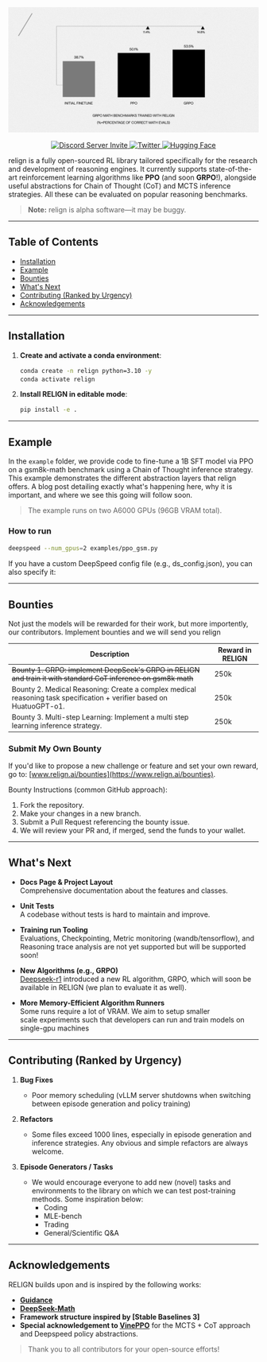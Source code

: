 <!-- Center the banner at the top -->
<p align="center">
  <img src="assets/benchmarks_18_2_2025.jpeg" alt="RELIGN Banner" />
</p>

<!-- Center the Discord (server invite), Twitter badges, and Hugging Face link -->
<p align="center">
  <a href="https://discord.com/invite/9mrHbusc">
    <img src="https://img.shields.io/discord/1333056593880682508?label=Join%20our%20Discord" alt="Discord Server Invite" />
  </a>
  <a href="https://x.com/relignai">
    <img src="https://img.shields.io/twitter/follow/relignai?style=social" alt="Twitter" />
  </a>
  <a href="https://huggingface.co/relign">
    <img src="https://img.shields.io/badge/Hugging%20Face-Join%20us-yellow" alt="Hugging Face" />
  </a>
</p>

relign is a fully open-sourced RL library tailored specifically for the research and development of reasoning engines. It currently supports state-of-the-art reinforcement learning algorithms like **PPO** (and soon **GRPO**!), alongside useful abstractions for Chain of Thought (CoT) and MCTS inference strategies. All these can be evaluated on popular reasoning benchmarks. 

> **Note:** relign is alpha software—it may be buggy.

---

## Table of Contents
- [Installation](#installation)
- [Example](#example)
- [Bounties](#bounties)
- [What's Next](#whats-next)
- [Contributing (Ranked by Urgency)](#contributing-ranked-by-urgency)
- [Acknowledgements](#acknowledgements)

---

## Installation

1. **Create and activate a conda environment**:

    ```bash
    conda create -n relign python=3.10 -y
    conda activate relign
    ```

2. **Install RELIGN in editable mode**:

    ```bash
    pip install -e .
    ```

---

## Example

In the `example` folder, we provide code to fine-tune a 1B SFT model via PPO on a gsm8k-math benchmark using a Chain of Thought inference strategy. This example demonstrates the different abstraction layers that relign offers. A blog post detailing exactly what's happening here, why it is important, and where we see this going will follow soon.

> The example runs on two A6000 GPUs (96GB VRAM total).

### How to run

```bash
deepspeed --num_gpus=2 examples/ppo_gsm.py
```

If you have a custom DeepSpeed config file (e.g., ds_config.json), you can also specify it:

---

## Bounties

Not just the models will be rewarded for their work, but more importently, our contributors. Implement bounties and we will send you relign

| Description                                                                                                   | Reward in RELIGN |
|---------------------------------------------------------------------------------------------------------------|------------------|
| ~~Bounty 1. GRPO: implement DeepSeek's GRPO in RELIGN and train it with standard CoT inference on gsm8k math~~ | 250k             |
| Bounty 2. Medical Reasoning: Create a complex medical reasoning task specification + verifier based on HuatuoGPT-o1. | 250k             |
| Bounty 3. Multi-step Learning: Implement a multi step learning inference strategy.                             | 250k             |

### Submit My Own Bounty
If you'd like to propose a new challenge or feature and set your own reward, go to: 
[www.relign.ai/bounties](https://www.relign.ai/bounties).

Bounty Instructions (common GitHub approach):
1. Fork the repository.  
2. Make your changes in a new branch.  
3. Submit a Pull Request referencing the bounty issue.  
4.  We will review your PR and, if merged, send the funds to your wallet.

---

## What's Next
- **Docs Page & Project Layout**  
  Comprehensive documentation about the features and classes.

- **Unit Tests**  
  A codebase without tests is hard to maintain and improve.

- **Training run Tooling**  
  Evaluations, Checkpointing, Metric monitoring (wandb/tensorflow), and Reasoning trace analysis are not yet supported but will be supported soon!

- **New Algorithms (e.g., GRPO)**  
  [Deepseek-r1](https://github.com/deepseek-ai/DeepSeek-R1) introduced a new RL algorithm, GRPO, which will soon be available in RELIGN (we plan to evaluate it as well).

- **More Memory-Efficient Algorithm Runners**  
  Some runs require a lot of VRAM. We aim to setup smaller  
  scale experiments such that developers can run and train 
  models on single-gpu machines

---

## Contributing (Ranked by Urgency)

1. **Bug Fixes**  
   - Poor memory scheduling (vLLM server shutdowns when switching between episode generation and policy training)

2. **Refactors**  
   - Some files exceed 1000 lines, especially in episode generation and inference strategies. Any obvious and simple refactors are always welcome.

3. **Episode Generators / Tasks**  
   - We would encourage everyone to add new (novel) tasks and environments to the library on which we can test post-training methods. Some inspiration below: 
     - Coding  
     - MLE-bench  
     - Trading  
     - General/Scientific Q&A  


---

## Acknowledgements

RELIGN builds upon and is inspired by the following works:

- [**Guidance**](https://github.com/guidance-ai/guidance)
- [**DeepSeek-Math**](https://github.com/deepseek-ai/DeepSeek-Math)
- **Framework structure inspired by [Stable Baselines 3]**
- **Special acknowledgement to [VinePPO](https://arxiv.org/abs/2410.01679)** for the MCTS + CoT approach and Deepspeed policy abstractions.

> Thank you to all contributors for your open-source efforts!
